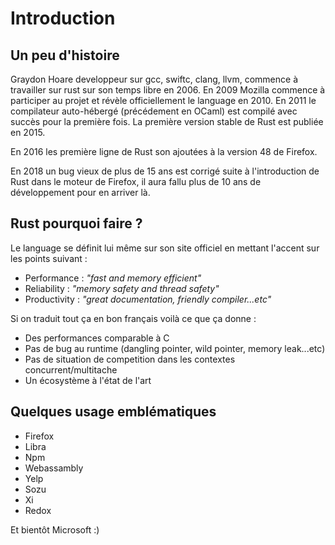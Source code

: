 # Introduction 

## Un peu d'histoire 

Graydon Hoare developpeur sur gcc, swiftc, clang, llvm, commence à travailler sur rust sur son temps libre en 2006. 
En 2009 Mozilla commence à participer au projet et révèle officiellement le language en 2010. En 2011 le compilateur auto-hébergé (précédement en OCaml) est compilé avec succès pour la première fois. La première version stable de Rust est publiée en 2015.

En 2016 les première ligne de Rust son ajoutées à la version 48 de Firefox.

En 2018 un bug vieux de plus de 15 ans est corrigé suite à l'introduction de Rust dans le moteur de Firefox, il aura fallu plus de 10 ans de développement pour en arriver là. 

## Rust pourquoi faire ? 

Le language se définit lui même sur son site officiel en mettant l'accent sur les points suivant :

- Performance : *"fast and memory efficient"* 
- Reliability : *"memory safety and thread safety"* 
- Productivity : *"great documentation, friendly compiler...etc"*

Si on traduit tout ça en bon français voilà ce que ça donne : 

- Des performances comparable à C
- Pas de bug au runtime (dangling pointer, wild pointer, memory leak...etc)
- Pas de situation de competition dans les contextes concurrent/multitache
- Un écosystème à l'état de l'art

## Quelques usage emblématiques

- Firefox 
- Libra 
- Npm 
- Webassambly
- Yelp 
- Sozu
- Xi 
- Redox

Et bientôt Microsoft :) 
